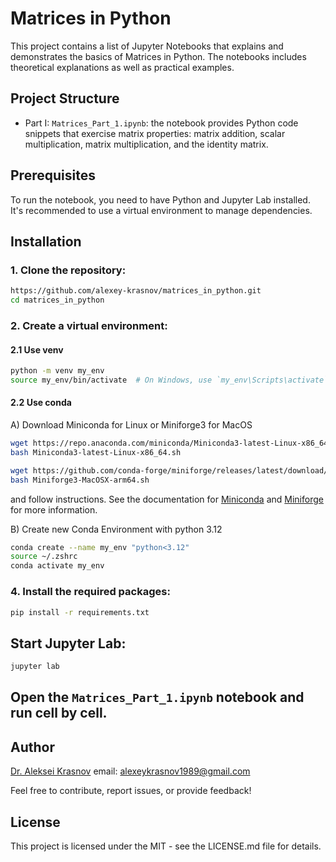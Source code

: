 # Matrices in Python

This project contains a list of Jupyter Notebooks that explains and demonstrates the basics of Matrices in Python. The notebooks includes theoretical explanations as well as practical examples.

## Project Structure

- Part I: `Matrices_Part_1.ipynb`: the notebook provides Python code snippets that exercise matrix properties: matrix addition, scalar multiplication, matrix multiplication, and the identity matrix.

## Prerequisites

To run the notebook, you need to have Python and Jupyter Lab installed. It's recommended to use a virtual environment to manage dependencies.

## Installation

### 1. **Clone the repository:**
 ```sh
 https://github.com/alexey-krasnov/matrices_in_python.git
 cd matrices_in_python
 ```

### 2. **Create a virtual environment:**

#### 2.1 Use venv
```sh
python -m venv my_env
source my_env/bin/activate  # On Windows, use `my_env\Scripts\activate`
```

#### 2.2 Use conda
A) Download Miniconda for Linux or  Miniforge3 for MacOS
```sh
wget https://repo.anaconda.com/miniconda/Miniconda3-latest-Linux-x86_64.sh
bash Miniconda3-latest-Linux-x86_64.sh
```
    
```sh
wget https://github.com/conda-forge/miniforge/releases/latest/download/Miniforge3-MacOSX-arm64.sh
bash Miniforge3-MacOSX-arm64.sh
```
and follow instructions. See the documentation for [Miniconda](https://docs.conda.io/projects/miniconda/en/latest/miniconda-install.html) and [Miniforge](https://github.com/conda-forge/miniforge) for more information.
    
B) Create new Conda Environment with python 3.12
```sh
conda create --name my_env "python<3.12"
source ~/.zshrc 
conda activate my_env
```

### 4. **Install the required packages:**
```sh
pip install -r requirements.txt
```

## **Start Jupyter Lab:**
```sh
jupyter lab
```

## Open the `Matrices_Part_1.ipynb` notebook and run cell by cell.

## Author
[Dr. Aleksei Krasnov](https://github.com/alexey-krasnov)
email: alexeykrasnov1989@gmail.com

Feel free to contribute, report issues, or provide feedback!

## License
This project is licensed under the MIT - see the LICENSE.md file for details.